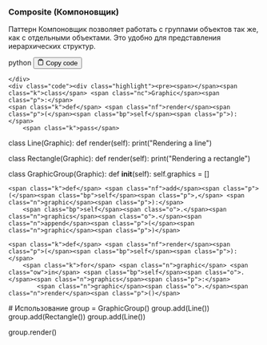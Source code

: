 <h3>Composite (Компоновщик)</h3>
<p>Паттерн Компоновщик позволяет работать с группами объектов так же, как с отдельными объектами.
Это удобно для представления иерархических структур.</p>
<div class="code-element">
    <div class="lang-line">
        <text>python</text>
        <button class="copy-button"
        onclick="copyCode(this)">
    <svg stroke="currentColor"
         fill="none"
         stroke-width="2"
         viewBox="0 0 24 24"
         stroke-linecap="round"
         stroke-linejoin="round"
         class="h-4 w-4"
         height="1em"
         width="1em"
         xmlns="http://www.w3.org/2000/svg">
        <path d="M16 4h2a2 2 0 0 1 2 2v14a2 2 0 0 1-2 2H6a2 2 0 0 1-2-2V6a2 2 0 0 1 2-2h2"></path>
        <rect x="8" y="2" width="8" height="4" rx="1" ry="1"></rect>
    </svg>
    <text>Copy code</text>
</button>

    </div>
    <div class="code"><div class="highlight"><pre><span></span><span class="k">class</span> <span class="nc">Graphic</span><span class="p">:</span>
    <span class="k">def</span> <span class="nf">render</span><span class="p">(</span><span class="bp">self</span><span class="p">):</span>
        <span class="k">pass</span>

<span class="k">class</span> <span class="nc">Line</span><span class="p">(</span><span class="n">Graphic</span><span class="p">):</span>
    <span class="k">def</span> <span class="nf">render</span><span class="p">(</span><span class="bp">self</span><span class="p">):</span>
        <span class="nb">print</span><span class="p">(</span><span class="s2">&quot;Rendering a line&quot;</span><span class="p">)</span>

<span class="k">class</span> <span class="nc">Rectangle</span><span class="p">(</span><span class="n">Graphic</span><span class="p">):</span>
    <span class="k">def</span> <span class="nf">render</span><span class="p">(</span><span class="bp">self</span><span class="p">):</span>
        <span class="nb">print</span><span class="p">(</span><span class="s2">&quot;Rendering a rectangle&quot;</span><span class="p">)</span>

<span class="k">class</span> <span class="nc">GraphicGroup</span><span class="p">(</span><span class="n">Graphic</span><span class="p">):</span>
    <span class="k">def</span> <span class="fm">__init__</span><span class="p">(</span><span class="bp">self</span><span class="p">):</span>
        <span class="bp">self</span><span class="o">.</span><span class="n">graphics</span> <span class="o">=</span> <span class="p">[]</span>

    <span class="k">def</span> <span class="nf">add</span><span class="p">(</span><span class="bp">self</span><span class="p">,</span> <span class="n">graphic</span><span class="p">):</span>
        <span class="bp">self</span><span class="o">.</span><span class="n">graphics</span><span class="o">.</span><span class="n">append</span><span class="p">(</span><span class="n">graphic</span><span class="p">)</span>

    <span class="k">def</span> <span class="nf">render</span><span class="p">(</span><span class="bp">self</span><span class="p">):</span>
        <span class="k">for</span> <span class="n">graphic</span> <span class="ow">in</span> <span class="bp">self</span><span class="o">.</span><span class="n">graphics</span><span class="p">:</span>
            <span class="n">graphic</span><span class="o">.</span><span class="n">render</span><span class="p">()</span>

<span class="c1"># Использование</span>
<span class="n">group</span> <span class="o">=</span> <span class="n">GraphicGroup</span><span class="p">()</span>
<span class="n">group</span><span class="o">.</span><span class="n">add</span><span class="p">(</span><span class="n">Line</span><span class="p">())</span>
<span class="n">group</span><span class="o">.</span><span class="n">add</span><span class="p">(</span><span class="n">Rectangle</span><span class="p">())</span>
<span class="n">group</span><span class="o">.</span><span class="n">add</span><span class="p">(</span><span class="n">Line</span><span class="p">())</span>

<span class="n">group</span><span class="o">.</span><span class="n">render</span><span class="p">()</span>
</pre></div></div>
</div>